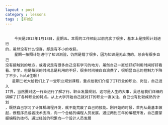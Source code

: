 ```yaml
---
layout : post
category : lessons
tags : [开始]
---
```

##      
        今天是2013年1月18日，星期五。本周的工作相比以前充实了很多，基本上是按照计划进行            
    的，虽然没有什么惊喜，却是有不小的收获。         
        星期一按照计划进行了知识测验，仍然是错了很多，因为知识是无止境的，总会有很多自己        
    没有接触到的地方，或者说是有很多自己没有学习的地方，虽然自己一直想好好利用时间好好看                 
    看、学学，但是每天的时间总是利用的不好，很多时间被白白浪费了，很明显自己的控制力下降       
    了不少，hold住啊！        
       星期二老大给我们上了一堂职业规划课程，重点给我们介绍了IT行业的职业、岗位，自己进入      
    IT界，当然要对这一行业进行了解才行。职业发展规划，这可是人生的大事，吴总给我们详细的            
    讲解了IT各种职业的特点。从上大学开始自己就对IT的职业一直关注，自己也有比较成熟的计划        
    ，既然自己学习了计算机编程开发，就不能荒废了自己的技能。刚开始的时候，首先从最基本做        
    起，做程序员或者技术支持，向一个合格的编程人员发展，通过两到三年的编程开发，自己要掌      
    握编程的技巧，通过经验的积累向一个设计人员发展    
    
